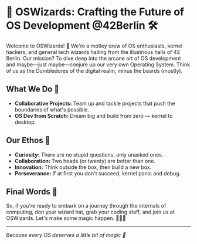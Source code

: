 # 🐧 OSWizards: Crafting the Future of OS Development @42Berlin 🛠️

Welcome to OSWizards! 🎉 We're a motley crew of OS enthusiasts, kernel hackers, and general tech wizards hailing from the illustrious halls of 42 Berlin. Our mission? To dive deep into the arcane art of OS development and maybe—just maybe—conjure up our very own Operating System. Think of us as the Dumbledores of the digital realm, minus the beards (mostly). 

## What We Do 🚀

- **Collaborative Projects:** Team up and tackle projects that push the boundaries of what's possible.
- **OS Dev from Scratch:** Dream big and build from zero — kernel to desktop.

## Our Ethos 🌟

- **Curiosity:** There are no stupid questions, only unasked ones.
- **Collaboration:** Two heads (or twenty) are better than one.
- **Innovation:** Think outside the box, then build a new box.
- **Perseverance:** If at first you don't succeed, kernel panic and debug.

## Final Words 🎇

So, if you're ready to embark on a journey through the internals of computing, don your wizard hat, grab your coding staff, and join us at OSWizards. Let's make some magic happen. 🧙‍♂️✨

---

*Because every OS deserves a little bit of magic 💫*
